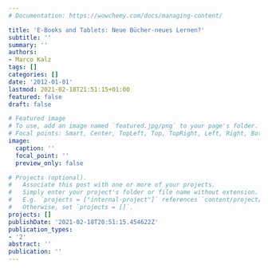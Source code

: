 ```yaml
---
# Documentation: https://wowchemy.com/docs/managing-content/

title: 'E-Books and Tablets: Neue Bücher-neues Lernen?'
subtitle: ''
summary: ''
authors:
- Marco Kalz
tags: []
categories: []
date: '2012-01-01'
lastmod: 2021-02-18T21:51:15+01:00
featured: false
draft: false

# Featured image
# To use, add an image named `featured.jpg/png` to your page's folder.
# Focal points: Smart, Center, TopLeft, Top, TopRight, Left, Right, BottomLeft, Bottom, BottomRight.
image:
  caption: ''
  focal_point: ''
  preview_only: false

# Projects (optional).
#   Associate this post with one or more of your projects.
#   Simply enter your project's folder or file name without extension.
#   E.g. `projects = ["internal-project"]` references `content/project/deep-learning/index.md`.
#   Otherwise, set `projects = []`.
projects: []
publishDate: '2021-02-18T20:51:15.454622Z'
publication_types:
- '2'
abstract: ''
publication: ''
---
```

